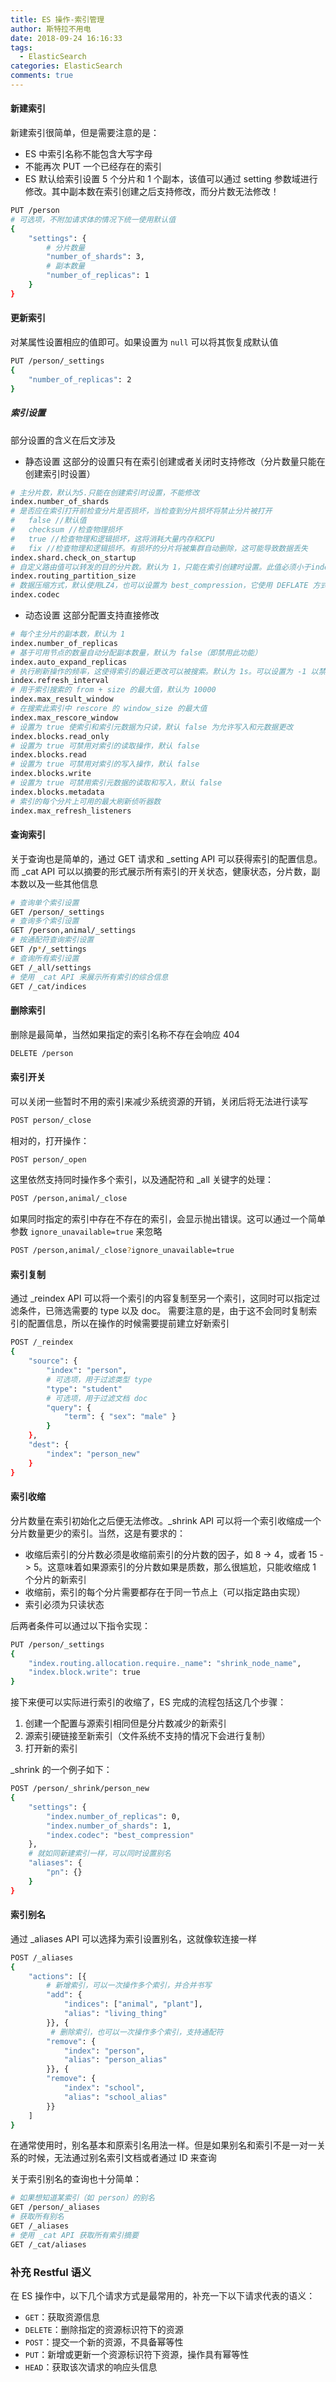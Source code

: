 ```yaml
---
title: ES 操作-索引管理 
author: 斯特拉不用电
date: 2018-09-24 16:16:33
tags:
  - ElasticSearch
categories: ElasticSearch
comments: true
---
```


#### 新建索引 ####

新建索引很简单，但是需要注意的是：
- ES 中索引名称不能包含大写字母
- 不能再次 PUT 一个已经存在的索引
- ES 默认给索引设置 5 个分片和 1 个副本，该值可以通过 setting 参数域进行修改。其中副本数在索引创建之后支持修改，而分片数无法修改！
``` bash
PUT /person
# 可选项，不附加请求体的情况下统一使用默认值
{
    "settings": {
        # 分片数量
        "number_of_shards": 3,
        # 副本数量
        "number_of_replicas": 1
    }
}
```

#### 更新索引 ####

对某属性设置相应的值即可。如果设置为 `null` 可以将其恢复成默认值
``` bash
PUT /person/_settings
{
    "number_of_replicas": 2
}
```

##### 索引设置 #####
部分设置的含义在后文涉及
- 静态设置
这部分的设置只有在索引创建或者关闭时支持修改（分片数量只能在创建索引时设置）  
``` bash
# 主分片数，默认为5.只能在创建索引时设置，不能修改
index.number_of_shards
# 是否应在索引打开前检查分片是否损坏，当检查到分片损坏将禁止分片被打开
#   false //默认值
#   checksum //检查物理损坏
#   true //检查物理和逻辑损坏，这将消耗大量内存和CPU
#   fix //检查物理和逻辑损坏。有损坏的分片将被集群自动删除，这可能导致数据丢失
index.shard.check_on_startup
# 自定义路由值可以转发的目的分片数。默认为 1，只能在索引创建时设置。此值必须小于index.number_of_shards
index.routing_partition_size
# 数据压缩方式，默认使用LZ4，也可以设置为 best_compression，它使用 DEFLATE 方式以牺牲字段存储性能为代价来获得更高的压缩比例
index.codec
```
- 动态设置
这部分配置支持直接修改
``` bash
# 每个主分片的副本数，默认为 1
index.number_of_replicas
# 基于可用节点的数量自动分配副本数量，默认为 false（即禁用此功能）
index.auto_expand_replicas
# 执行刷新操作的频率，这使得索引的最近更改可以被搜索。默认为 1s。可以设置为 -1 以禁用刷新。
index.refresh_interval
# 用于索引搜索的 from + size 的最大值，默认为 10000
index.max_result_window
# 在搜索此索引中 rescore 的 window_size 的最大值
index.max_rescore_window
# 设置为 true 使索引和索引元数据为只读，默认 false 为允许写入和元数据更改
index.blocks.read_only
# 设置为 true 可禁用对索引的读取操作，默认 false
index.blocks.read
# 设置为 true 可禁用对索引的写入操作，默认 false
index.blocks.write
# 设置为 true 可禁用索引元数据的读取和写入，默认 false
index.blocks.metadata
# 索引的每个分片上可用的最大刷新侦听器数
index.max_refresh_listeners
```

#### 查询索引 ####

关于查询也是简单的，通过 GET 请求和 \_setting API 可以获得索引的配置信息。而 \_cat API 可以以摘要的形式展示所有索引的开关状态，健康状态，分片数，副本数以及一些其他信息
``` bash
# 查询单个索引设置
GET /person/_settings
# 查询多个索引设置
GET /person,animal/_settings
# 按通配符查询索引设置
GET /p*/_settings
# 查询所有索引设置
GET /_all/settings
# 使用 _cat API 来展示所有索引的综合信息
GET /_cat/indices
```

#### 删除索引 ####

删除是最简单，当然如果指定的索引名称不存在会响应 404
``` bash
DELETE /person
```

#### 索引开关 ####

可以关闭一些暂时不用的索引来减少系统资源的开销，关闭后将无法进行读写
``` bash
POST person/_close
```
相对的，打开操作：
``` bash
POST person/_open
```
这里依然支持同时操作多个索引，以及通配符和 \_all 关键字的处理：
``` bash
POST /person,animal/_close
```
如果同时指定的索引中存在不存在的索引，会显示抛出错误。这可以通过一个简单参数 `ignore_unavailable=true` 来忽略
``` bash
POST /person,animal/_close?ignore_unavailable=true
```

#### 索引复制 ####

通过 \_reindex API 可以将一个索引的内容复制至另一个索引，这同时可以指定过滤条件，已筛选需要的 type 以及 doc。
需要注意的是，由于这不会同时复制索引的配置信息，所以在操作的时候需要提前建立好新索引
``` bash
POST /_reindex
{
    "source": {
        "index": "person",
        # 可选项，用于过滤类型 type
        "type": "student"
        # 可选项，用于过滤文档 doc
        "query": {
            "term": { "sex": "male" }
        }
    },
    "dest": {
        "index": "person_new"
    }
}
```

#### 索引收缩 ####

分片数量在索引初始化之后便无法修改。\_shrink API 可以将一个索引收缩成一个分片数量更少的索引。当然，这是有要求的：
- 收缩后索引的分片数必须是收缩前索引的分片数的因子，如 8 -> 4，或者 15 -> 5。这意味着如果源索引的分片数如果是质数，那么很尴尬，只能收缩成 1 个分片的新索引
- 收缩前，索引的每个分片需要都存在于同一节点上（可以指定路由实现）
- 索引必须为只读状态

后两者条件可以通过以下指令实现：
``` bash
PUT /person/_settings
{
    "index.routing.allocation.require._name": "shrink_node_name",
    "index.block.write": true
}
```

接下来便可以实际进行索引的收缩了，ES 完成的流程包括这几个步骤：
1. 创建一个配置与源索引相同但是分片数减少的新索引
2. 源索引硬链接至新索引（文件系统不支持的情况下会进行复制）
3. 打开新的索引

\_shrink 的一个例子如下：
``` bash
POST /person/_shrink/person_new
{
    "settings": {
        "index.number_of_replicas": 0,
        "index.number_of_shards": 1,
        "index.codec": "best_compression"
    },
    # 就如同新建索引一样，可以同时设置别名
    "aliases": {
        "pn": {}
    }
}
```

#### 索引别名 ####

通过 \_aliases API 可以选择为索引设置别名，这就像软连接一样
``` bash
POST /_aliases
{
    "actions": [{
        # 新增索引，可以一次操作多个索引，并合并书写
        "add": {
            "indices": ["animal", "plant"],
            "alias": "living_thing"
        }}, {
         # 删除索引，也可以一次操作多个索引，支持通配符
        "remove": {
            "index": "person",
            "alias": "person_alias"
        }}, {
        "remove": {
            "index": "school",
            "alias": "school_alias"
        }}
    ]
}
```
在通常使用时，别名基本和原索引名用法一样。但是如果别名和索引不是一对一关系的时候，无法通过别名索引文档或者通过 ID 来查询

关于索引别名的查询也十分简单：
``` bash
# 如果想知道某索引（如 person）的别名
GET /person/_aliases
# 获取所有别名
GET /_aliases
# 使用 _cat API 获取所有索引摘要
GET /_cat/aliases
```

### 补充 Restful 语义 ###

在 ES 操作中，以下几个请求方式是最常用的，补充一下以下请求代表的语义：
- `GET`：获取资源信息
- `DELETE`：删除指定的资源标识符下的资源
- `POST`：提交一个新的资源，不具备幂等性
- `PUT`：新增或更新一个资源标识符下资源，操作具有幂等性
- `HEAD`：获取该次请求的响应头信息


